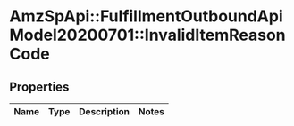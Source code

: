 # AmzSpApi::FulfillmentOutboundApiModel20200701::InvalidItemReasonCode

## Properties
Name | Type | Description | Notes
------------ | ------------- | ------------- | -------------

